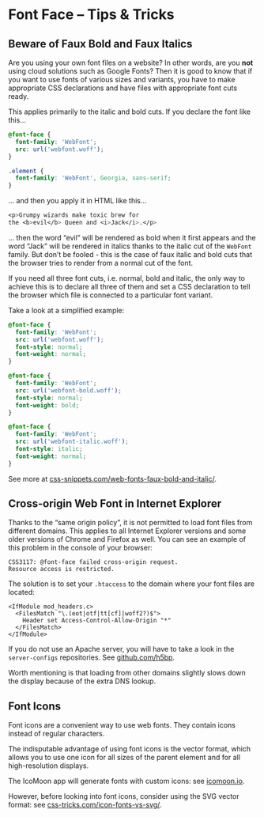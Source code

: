 Font Face – Tips & Tricks
=========================

Beware of Faux Bold and Faux Italics
------------------------------------

Are you using your own font files on a website? In other words, are you **not**
using cloud solutions such as Google Fonts? Then it is good to know that if you
want to use fonts of various sizes and variants, you have to make appropriate
CSS declarations and have files with appropriate font cuts ready.

This applies primarily to the italic and bold cuts. If you declare the font like
this…

```css
@font-face {
  font-family: 'WebFont';
  src: url('webfont.woff');
}

.element {
  font-family: 'WebFont', Georgia, sans-serif;
}
```


… and then you apply it in HTML like this…

```css
<p>Grumpy wizards make toxic brew for
the <b>evil</b> Queen and <i>Jack</i>.</p>
```

… then the word “evil” will be rendered as bold when it first appears and the
word “Jack” will be rendered in italics thanks to the italic cut of the
`WebFont` family. But don’t be fooled - this is the case of faux italic and bold
cuts that the browser tries to render from a normal cut of the font.

If you need all three font cuts, i.e. normal, bold and italic, the only way to
achieve this is to declare all three of them and set a CSS declaration to tell
the browser which file is connected to a particular font variant.

Take a look at a simplified example:

```css
@font-face {
  font-family: 'WebFont';
  src: url('webfont.woff');
  font-style: normal;
  font-weight: normal;
}

@font-face {
  font-family: 'WebFont';
  src: url('webfont-bold.woff');
  font-style: normal;
  font-weight: bold;
}

@font-face {
  font-family: 'WebFont';
  src: url('webfont-italic.woff');
  font-style: italic;
  font-weight: normal;
}
```


See more at
[css-snippets.com/web-fonts-faux-bold-and-italic/](http://css-snippets.com/web-fonts-faux-bold-and-italic/).

Cross-origin Web Font in Internet Explorer
------------------------------------------

Thanks to the “same origin policy”, it is not permitted to load font files from
different domains. This applies to all Internet Explorer versions and some older
versions of Chrome and Firefox as well. You can see an example of this problem
in the console of your browser:

```
CSS3117: @font-face failed cross-origin request.
Resource access is restricted.
```


The solution is to set your `.htaccess` to the domain where your font files are
located:

```
<IfModule mod_headers.c>
  <FilesMatch "\.(eot|otf|tt[cf]|woff2?)$">
    Header set Access-Control-Allow-Origin "*"
  </FilesMatch>
</IfModule>
```

If you do not use an Apache server, you will have to take a look in the
`server-configs` repositories. See [github.com/h5bp](https://github.com/h5bp).

Worth mentioning is that loading from other domains slightly slows down the
display because of the extra DNS lookup.

Font Icons
----------

Font icons are a convenient way to use web fonts. They contain icons instead of
regular characters.

The indisputable advantage of using font icons is the vector format, which
allows you to use one icon for all sizes of the parent element and for all
high-resolution displays.

The IcoMoon app will generate fonts with custom icons: see
[icomoon.io](http://icomoon.io).

However, before looking into font icons, consider using the SVG vector format:
see
[css-tricks.com/icon-fonts-vs-svg/](http://css-tricks.com/icon-fonts-vs-svg/).
